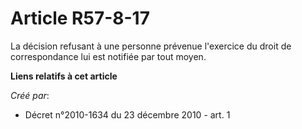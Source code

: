 # Article R57-8-17

La décision refusant à une personne prévenue l'exercice du droit de correspondance lui est notifiée par tout moyen.

**Liens relatifs à cet article**

_Créé par_:

  - Décret n°2010-1634 du 23 décembre 2010 - art. 1
